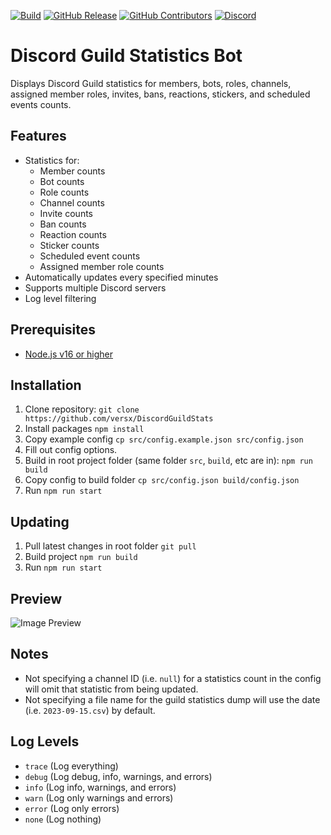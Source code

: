 [![Build](https://github.com/versx/DiscordGuildStats/workflows/.NET%205.0/badge.svg)](https://github.com/versx/DiscordGuildStats/actions)
[![GitHub Release](https://img.shields.io/github/release/versx/DiscordGuildStats.svg)](https://github.com/versx/DiscordGuildStats/releases/)
[![GitHub Contributors](https://img.shields.io/github/contributors/versx/DiscordGuildStats.svg)](https://github.com/versx/DiscordGuildStats/graphs/contributors/)
[![Discord](https://img.shields.io/discord/552003258000998401.svg?label=&logo=discord&logoColor=ffffff&color=7389D8&labelColor=6A7EC2)](https://discord.gg/zZ9h9Xa)  

# Discord Guild Statistics Bot  

Displays Discord Guild statistics for members, bots, roles, channels, assigned member roles, invites, bans, reactions, stickers, and scheduled events counts.  

## Features  
- Statistics for:
  * Member counts  
  * Bot counts  
  * Role counts  
  * Channel counts  
  * Invite counts
  * Ban counts
  * Reaction counts
  * Sticker counts
  * Scheduled event counts
  * Assigned member role counts  
- Automatically updates every specified minutes  
- Supports multiple Discord servers  
- Log level filtering  

## Prerequisites
- [Node.js v16 or higher](https://nodejs.org/en/download)  

## Installation
1. Clone repository: `git clone https://github.com/versx/DiscordGuildStats`  
1. Install packages `npm install`  
1. Copy example config `cp src/config.example.json src/config.json`  
1. Fill out config options.  
1. Build in root project folder (same folder `src`, `build`, etc are in): `npm run build`  
1. Copy config to build folder `cp src/config.json build/config.json`  
1. Run `npm run start`  

## Updating  
1. Pull latest changes in root folder `git pull`  
1. Build project `npm run build`  
1. Run `npm run start`  

## Preview  
![Image Preview](https://raw.githubusercontent.com/versx/GuildStats/master/example.png)  

## Notes  
- Not specifying a channel ID (i.e. `null`) for a statistics count in the config will omit that statistic from being updated.  
- Not specifying a file name for the guild statistics dump will use the date (i.e. `2023-09-15.csv`) by default.  

## Log Levels  
- `trace` (Log everything)  
- `debug` (Log debug, info, warnings, and errors)  
- `info` (Log info, warnings, and errors)  
- `warn` (Log only warnings and errors)  
- `error` (Log only errors)  
- `none` (Log nothing)  